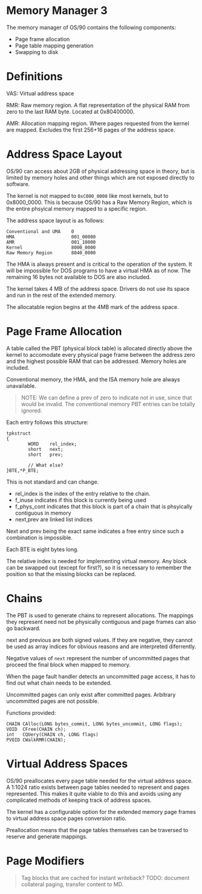 # Memory Manager 3

The memory manager of OS/90 contains the following components:
- Page frame allocation
- Page table mapping generation
- Swapping to disk

# Definitions

VAS: Virtual address space

RMR: Raw memory region. A flat representation of the physical RAM from zero to the last RAM byte. Located at 0x80400000.

AMR: Allocation mapping region. Where pages requested from the kernel are mapped. Excludes the first 256+16 pages of the address space.

# Address Space Layout

OS/90 can access about 2GB of physical addressing space in theory, but is limited by memory holes and other things which are not exposed directly to software.

The kernel is not mapped to `0xC000_0000` like most kernels, but to 0x8000_0000. This is because OS/90 has a Raw Memory Region, which is the entire phsyical memory mapped to a specific region.

The address space layout is as follows:
```
Conventional and UMA    0
HMA                     001_00000
AMR                     001_10000
Kernel                  8000_0000
Raw Memory Region       8040_0000
```

The HMA is always present and is critical to the operation of the system. It will be impossible for DOS programs to have a virtual HMA as of now. The remaining 16 bytes not available to DOS are also included.

The kernel takes 4 MB of the address space. Drivers do not use its space and run in the rest of the extended memory.

The allocatable region begins at the 4MB mark of the address space.

# Page Frame Allocation

A table called the PBT (physical block table) is allocated directly above the kernel to accomodate every physical page frame between the address zero and the highest possible RAM that can be addressed. Memory holes are included.

Conventional memory, the HMA, and the ISA memory hole are always unavailable.

> NOTE: We can define a prev of zero to indicate not in use, since that would be invalid. The conventional memory PBT entries can be totally ignored.

Each entry follows this structure:
```
tpkstruct
{
        WORD    rel_index;
        short   next;
        short   prev;

        // What else?
}BTE,*P_BTE;
```
This is not standard and can change.

- rel_index is the index of the entry relative to the chain.
- f_inuse indicates if this block is currently being used
- f_phys_cont indicates that this block is part of a chain that is phsyically contiguous in memory
- next,prev are linked list indices

Next and prev being the exact same indicates a free entry since such a combination is impossible.

Each BTE is eight bytes long.

The relative index is needed for implementing virtual memory. Any block can be swapped out (except for first?), so it is necessary to remember the position so that the missing blocks can be replaced.

# Chains

The PBT is used to generate chains to represent allocations. The mappings they represent need not be physically contiguous and page frames can also go backward.

next and previous are both signed values. If they are negative, they cannot be used as array indices for obvious reasons and are interpreted diferrently.

Negative values of `next` represent the number of uncommitted pages that proceed the final block when mapped to memory.

When the page fault handler detects an uncommitted page access, it has to find out what chain needs to be extended.

Uncommitted pages can only exist after committed pages. Arbitrary uncommitted pages are not possible.

Functions provided:
```
CHAIN CAlloc(LONG bytes_commit, LONG bytes_uncommit, LONG flags);
VOID  CFree(CHAIN ch);
int   CQUery(CHAIN ch, LONG flags)
PVOID CWalkRMR(CHAIN);
```

# Virtual Address Spaces

OS/90 preallocates every page table needed for the virtual address space. A 1:1024 ratio exists between page tables needed to represent and pages represented. This makes it quite viable to do this and avoids using any complicated methods of keeping track of address spaces.

The kernel has a configurable option for the extended memory page frames to virtual address space pages conversion ratio.

Preallocation means that the page tables themselves can be traversed to reserve and generate mappings.

# Page Modifiers

> Tag blocks that are cached for instant writeback?
> TODO: document collateral paging, transfer content to MD.